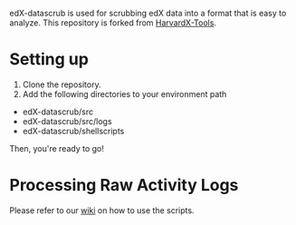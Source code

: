 edX-datascrub is used for scrubbing edX data into a format that is easy to analyze. This repository is forked from [HarvardX-Tools](http://github.com/jimwaldo/HarvardX-Tools).

# Setting up
1. Clone the repository.
2. Add the following directories to your environment path
  * edX-datascrub/src
  * edX-datascrub/src/logs
  * edX-datascrub/shellscripts

Then, you're ready to go!

# Processing Raw Activity Logs

Please refer to our [wiki](http://github.com/mangpo/edX-datascrub/wiki) on how to use the scripts.
